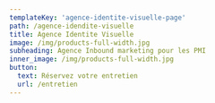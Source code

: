 ```yaml
---
templateKey: 'agence-identite-visuelle-page'
path: /agence-idendite-visuelle
title: Agence Identite Visuelle
image: /img/products-full-width.jpg
subheading: Agence Inbound marketing pour les PMI
inner_image: /img/products-full-width.jpg
button:
  text: Réservez votre entretien
  url: /entretien
---
```

